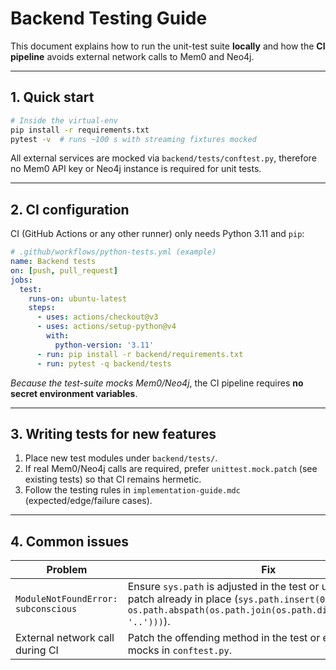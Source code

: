 # Backend Testing Guide

This document explains how to run the unit-test suite **locally** and how the
**CI pipeline** avoids external network calls to Mem0 and Neo4j.

---

## 1. Quick start

```bash
# Inside the virtual-env
pip install -r requirements.txt
pytest -v  # runs ~100 s with streaming fixtures mocked
```

All external services are mocked via `backend/tests/conftest.py`, therefore no
Mem0 API key or Neo4j instance is required for unit tests.

---

## 2. CI configuration

CI (GitHub Actions or any other runner) only needs Python 3.11 and `pip`:

```yaml
# .github/workflows/python-tests.yml (example)
name: Backend tests
on: [push, pull_request]
jobs:
  test:
    runs-on: ubuntu-latest
    steps:
      - uses: actions/checkout@v3
      - uses: actions/setup-python@v4
        with:
          python-version: '3.11'
      - run: pip install -r backend/requirements.txt
      - run: pytest -q backend/tests
```

*Because the test-suite mocks Mem0/Neo4j*, the CI pipeline requires **no secret
environment variables**.

---

## 3. Writing tests for new features

1. Place new test modules under `backend/tests/`.
2. If real Mem0/Neo4j calls are required, prefer `unittest.mock.patch` (see
   existing tests) so that CI remains hermetic.
3. Follow the testing rules in `implementation-guide.mdc` (expected/edge/failure
   cases).

---

## 4. Common issues

| Problem | Fix |
|---------|------|
| `ModuleNotFoundError: subconscious` | Ensure `sys.path` is adjusted in the test or use the relative patch already in place (`sys.path.insert(0, os.path.abspath(os.path.join(os.path.dirname(__file__), '..')))`). |
| External network call during CI | Patch the offending method in the test or extend the global mocks in `conftest.py`. | 